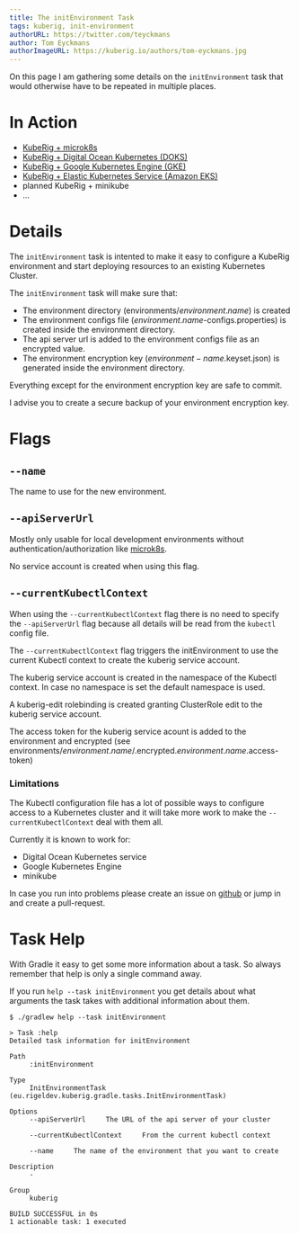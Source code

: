 ```yaml
---
title: The initEnvironment Task
tags: kuberig, init-environment
authorURL: https://twitter.com/teyckmans
author: Tom Eyckmans
authorImageURL: https://kuberig.io/authors/tom-eyckmans.jpg
---
```


On this page I am gathering some details on the `initEnvironment` task that would otherwise have to be repeated in multiple places.

# In Action

- [KubeRig + microk8s](https://rigel.dev/kuberig-microk8s/)
- [KubeRig + Digital Ocean Kubernetes (DOKS)](https://rigel.dev/kuberig-doks/)
- [KubeRig + Google Kubernetes Engine (GKE)](https://rigel.dev/kuberig-gke/)
- [KubeRig + Elastic Kubernetes Service (Amazon EKS)](https://rigel.dev/kuberig-eks/)
- planned KubeRig + minikube
- ...

# Details

The `initEnvironment` task is intented to make it easy to configure a KubeRig environment and start deploying resources to an existing Kubernetes Cluster.

The `initEnvironment` task will make sure that:

- The environment directory (environments/$environment.name$) is created
- The environment configs file ($environment.name$-configs.properties) is created inside the environment directory.
- The api server url is added to the environment configs file as an encrypted value.
- The environment encryption key ($environment-name$.keyset.json) is generated inside the environment directory.

Everything except for the environment encryption key are safe to commit.

I advise you to create a secure backup of your environment encryption key.

# Flags

## `--name`

The name to use for the new environment.

## `--apiServerUrl`

Mostly only usable for local development environments without authentication/authorization like [microk8s](https://microk8s.io/).

No service account is created when using this flag.

## `--currentKubectlContext`

When using the `--currentKubectlContext` flag there is no need to specify the `--apiServerUrl` flag because all details will be read from the `kubectl` config file.

The `--currentKubectlContext` flag triggers the initEnvironment to use the current Kubectl context to create the kuberig service account.

The kuberig service account is created in the namespace of the Kubectl context. In case no namespace is set the default namespace is used.

A kuberig-edit rolebinding is created granting ClusterRole edit to the kuberig service account.

The access token for the kuberig service acount is added to the environment and encrypted (see environments/$environment.name$/.encrypted.$environment.name$.access-token)

### Limitations

The Kubectl configuration file has a lot of possible ways to configure access to a Kubernetes cluster and it will take more work to make the `--currentKubectlContext` deal with them all.

Currently it is known to work for:

- Digital Ocean Kubernetes service
- Google Kubernetes Engine
- minikube

In case you run into problems please create an issue on [github](https://github.com/teyckmans/kuberig/issues) or jump in and create a pull-request.

# Task Help

With Gradle it easy to get some more information about a task. So always remember that help is only a single command away.

If you run `help --task initEnvironment` you get details about what arguments the task takes with additional information about them.

    $ ./gradlew help --task initEnvironment
    
    > Task :help
    Detailed task information for initEnvironment
    
    Path
         :initEnvironment
    
    Type
         InitEnvironmentTask (eu.rigeldev.kuberig.gradle.tasks.InitEnvironmentTask)
    
    Options
         --apiServerUrl     The URL of the api server of your cluster
    
         --currentKubectlContext     From the current kubectl context
    
         --name     The name of the environment that you want to create
    
    Description
         -
    
    Group
         kuberig
    
    BUILD SUCCESSFUL in 0s
    1 actionable task: 1 executed
    
